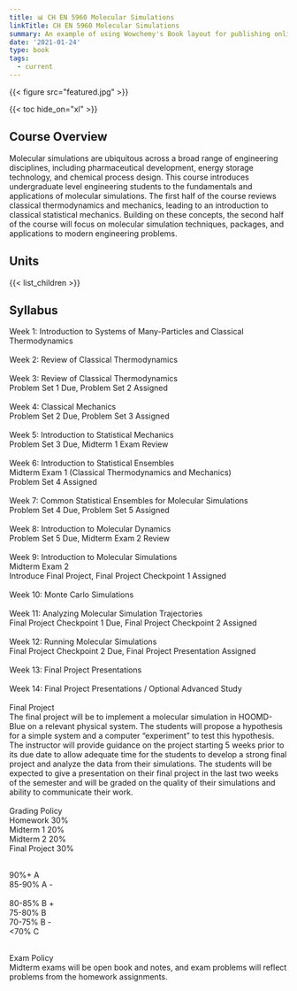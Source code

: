 ```yaml
---
title: 📊 CH EN 5960 Molecular Simulations
linkTitle: CH EN 5960 Molecular Simulations
summary: An example of using Wowchemy's Book layout for publishing online courses.
date: '2021-01-24'
type: book
tags:
  - current
---
```


{{< figure src="featured.jpg" >}}

{{< toc hide_on="xl" >}}

## Course Overview

Molecular simulations are ubiquitous across a broad range of engineering disciplines, including pharmaceutical development, energy storage technology, and chemical process design. This course introduces undergraduate level engineering students to the fundamentals and applications of molecular simulations. The first half of the course reviews classical thermodynamics and mechanics, leading to an introduction to classical statistical mechanics. Building on these concepts, the second half of the course will focus on molecular simulation techniques, packages, and applications to modern engineering problems.

## Units

{{< list_children >}}

## Syllabus

Week 1: Introduction to Systems of Many-Particles and Classical Thermodynamics
<br>
<br>
Week 2: Review of Classical Thermodynamics
<br>
<br>
Week 3: Review of Classical Thermodynamics
<br>
Problem Set 1 Due, Problem Set 2 Assigned
<br>
<br>
Week 4: Classical Mechanics
<br>
Problem Set 2 Due, Problem Set 3 Assigned
<br>
<br>
Week 5: Introduction to Statistical Mechanics
<br>
Problem Set 3 Due, Midterm 1 Exam Review
<br>
<br>
Week 6: Introduction to Statistical Ensembles
<br>
Midterm Exam 1 (Classical Thermodynamics and Mechanics)
<br>
Problem Set 4 Assigned
<br>
<br>
Week 7: Common Statistical Ensembles for Molecular Simulations
<br>
Problem Set 4 Due, Problem Set 5 Assigned
<br>
<br>
Week 8: Introduction to Molecular Dynamics
<br>
Problem Set 5 Due, Midterm Exam 2 Review 
<br>
<br>
Week 9: Introduction to Molecular Simulations
<br>
Midterm Exam 2
<br>
Introduce Final Project, Final Project Checkpoint 1 Assigned
<br>
<br>
Week 10: Monte Carlo Simulations
<br>
<br>
Week 11: Analyzing Molecular Simulation Trajectories
<br>
Final Project Checkpoint 1 Due, Final Project Checkpoint 2 Assigned
<br>
<br>
Week 12: Running Molecular Simulations
<br> 
Final Project Checkpoint 2 Due, Final Project Presentation Assigned
<br>
<br>
Week 13: Final Project Presentations
<br>
<br>
Week 14: Final Project Presentations / Optional Advanced Study
<br>
<br>
Final Project
<br>
The final project will be to implement a molecular simulation in HOOMD-Blue on a relevant physical system. The students will propose a hypothesis for a simple system and a computer “experiment” to test this hypothesis. The instructor will provide guidance on the project starting 5 weeks prior to its due date to allow adequate time for the students to develop a strong final project and analyze the data from their simulations. The students will be expected to give a presentation on their final project in the last two weeks of the semester and will be graded on the quality of their simulations and ability to communicate their work. 
 <br>
 <br>
Grading Policy
<br>
Homework   	30%
<br>
Midterm 1    	20%
<br>
Midterm 2   	20%
<br>
Final Project	30%
<br>
<br>

90%+          A
<br>
85-90%      A -  
<br>
80-85%      B +
<br>
75-80%      B
<br>
70-75%      B -
<br>
<70%          C
<br>
<br>

Exam Policy
<br>
Midterm exams will be open book and notes, and exam problems will reflect problems from the homework assignments.

